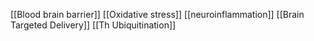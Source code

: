 [[Blood brain barrier]]
[[Oxidative stress]]
[[neuroinflammation]]
[[Brain Targeted Delivery]]
[[Th Ubiquitination]]
